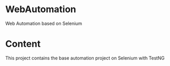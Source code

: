 # WebAutomation
Web Automation based on Selenium

# Content
This project contains the base automation project on Selenium with TestNG
